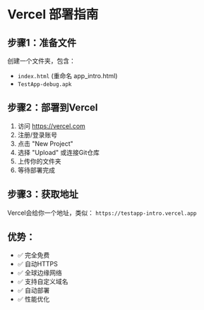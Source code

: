 # Vercel 部署指南

## 步骤1：准备文件
创建一个文件夹，包含：
- `index.html` (重命名 app_intro.html)
- `TestApp-debug.apk`

## 步骤2：部署到Vercel
1. 访问 https://vercel.com
2. 注册/登录账号
3. 点击 "New Project"
4. 选择 "Upload" 或连接Git仓库
5. 上传你的文件夹
6. 等待部署完成

## 步骤3：获取地址
Vercel会给你一个地址，类似：
`https://testapp-intro.vercel.app`

## 优势：
- ✅ 完全免费
- ✅ 自动HTTPS
- ✅ 全球边缘网络
- ✅ 支持自定义域名
- ✅ 自动部署
- ✅ 性能优化 